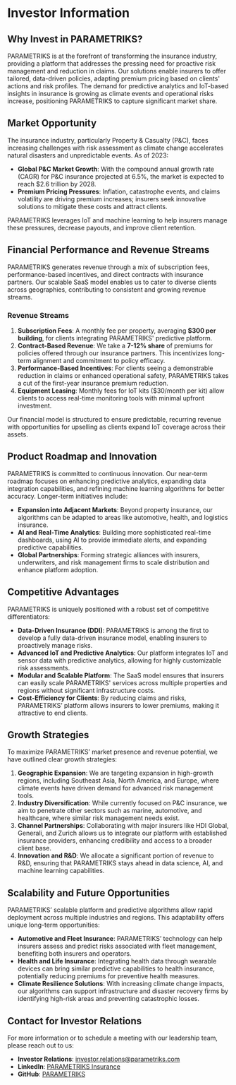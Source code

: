 # Investor Information

## Why Invest in PARAMETRIKS?

PARAMETRIKS is at the forefront of transforming the insurance industry, providing a platform that addresses the pressing need for proactive risk management and reduction in claims. Our solutions enable insurers to offer tailored, data-driven policies, adapting premium pricing based on clients' actions and risk profiles. The demand for predictive analytics and IoT-based insights in insurance is growing as climate events and operational risks increase, positioning PARAMETRIKS to capture significant market share.

## Market Opportunity

The insurance industry, particularly Property & Casualty (P&C), faces increasing challenges with risk assessment as climate change accelerates natural disasters and unpredictable events. As of 2023:

- **Global P&C Market Growth**: With the compound annual growth rate (CAGR) for P&C insurance projected at 6.5%, the market is expected to reach $2.6 trillion by 2028.
- **Premium Pricing Pressures**: Inflation, catastrophe events, and claims volatility are driving premium increases; insurers seek innovative solutions to mitigate these costs and attract clients.

PARAMETRIKS leverages IoT and machine learning to help insurers manage these pressures, decrease payouts, and improve client retention.

## Financial Performance and Revenue Streams

PARAMETRIKS generates revenue through a mix of subscription fees, performance-based incentives, and direct contracts with insurance partners. Our scalable SaaS model enables us to cater to diverse clients across geographies, contributing to consistent and growing revenue streams.

### Revenue Streams

1. **Subscription Fees**: A monthly fee per property, averaging **$300 per building**, for clients integrating PARAMETRIKS' predictive platform.
2. **Contract-Based Revenue**: We take a **7-12% share** of premiums for policies offered through our insurance partners. This incentivizes long-term alignment and commitment to policy efficacy.
3. **Performance-Based Incentives**: For clients seeing a demonstrable reduction in claims or enhanced operational safety, PARAMETRIKS takes a cut of the first-year insurance premium reduction.
4. **Equipment Leasing**: Monthly fees for IoT kits ($30/month per kit) allow clients to access real-time monitoring tools with minimal upfront investment.

Our financial model is structured to ensure predictable, recurring revenue with opportunities for upselling as clients expand IoT coverage across their assets.

## Product Roadmap and Innovation

PARAMETRIKS is committed to continuous innovation. Our near-term roadmap focuses on enhancing predictive analytics, expanding data integration capabilities, and refining machine learning algorithms for better accuracy. Longer-term initiatives include:

- **Expansion into Adjacent Markets**: Beyond property insurance, our algorithms can be adapted to areas like automotive, health, and logistics insurance.
- **AI and Real-Time Analytics**: Building more sophisticated real-time dashboards, using AI to provide immediate alerts, and expanding predictive capabilities.
- **Global Partnerships**: Forming strategic alliances with insurers, underwriters, and risk management firms to scale distribution and enhance platform adoption.

## Competitive Advantages

PARAMETRIKS is uniquely positioned with a robust set of competitive differentiators:

- **Data-Driven Insurance (DDI)**: PARAMETRIKS is among the first to develop a fully data-driven insurance model, enabling insurers to proactively manage risks.
- **Advanced IoT and Predictive Analytics**: Our platform integrates IoT and sensor data with predictive analytics, allowing for highly customizable risk assessments.
- **Modular and Scalable Platform**: The SaaS model ensures that insurers can easily scale PARAMETRIKS' services across multiple properties and regions without significant infrastructure costs.
- **Cost-Efficiency for Clients**: By reducing claims and risks, PARAMETRIKS’ platform allows insurers to lower premiums, making it attractive to end clients.

## Growth Strategies

To maximize PARAMETRIKS’ market presence and revenue potential, we have outlined clear growth strategies:

1. **Geographic Expansion**: We are targeting expansion in high-growth regions, including Southeast Asia, North America, and Europe, where climate events have driven demand for advanced risk management tools.
2. **Industry Diversification**: While currently focused on P&C insurance, we aim to penetrate other sectors such as marine, automotive, and healthcare, where similar risk management needs exist.
3. **Channel Partnerships**: Collaborating with major insurers like HDI Global, Generali, and Zurich allows us to integrate our platform with established insurance providers, enhancing credibility and access to a broader client base.
4. **Innovation and R&D**: We allocate a significant portion of revenue to R&D, ensuring that PARAMETRIKS stays ahead in data science, AI, and machine learning capabilities.

## Scalability and Future Opportunities

PARAMETRIKS’ scalable platform and predictive algorithms allow rapid deployment across multiple industries and regions. This adaptability offers unique long-term opportunities:

- **Automotive and Fleet Insurance**: PARAMETRIKS’ technology can help insurers assess and predict risks associated with fleet management, benefiting both insurers and operators.
- **Health and Life Insurance**: Integrating health data through wearable devices can bring similar predictive capabilities to health insurance, potentially reducing premiums for preventive health measures.
- **Climate Resilience Solutions**: With increasing climate change impacts, our algorithms can support infrastructure and disaster recovery firms by identifying high-risk areas and preventing catastrophic losses.

## Contact for Investor Relations

For more information or to schedule a meeting with our leadership team, please reach out to us:

- **Investor Relations**: [investor.relations@parametriks.com](mailto:investor.relations@parametriks.com)
- **LinkedIn**: [PARAMETRIKS Insurance](https://www.linkedin.com/company/parametriks-insurance/)
- **GitHub**: [PARAMETRIKS](https://github.com/orgs/gitparametriks/dashboard)
